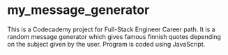 # my_message_generator
This is a Codecademy project for Full-Stack Engineer Career path. It is a random message generator which gives famous finnish quotes depending on the subject given by the user. Program is coded using JavaScript.
